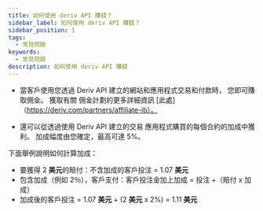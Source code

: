 ```yaml
---
title: 如何使用 deriv API 賺錢？
sidebar_label: 如何使用 deriv API 賺錢？
sidebar_position: 1
tags:
  - 常見問題
keywords:
  - 常見問題
description: 如何使用 deriv API 賺錢
---
```


- 當客戶使用您透過 Deriv API 建立的網站和應用程式交易和付款時，
  您即可賺取佣金。 獲取有關
  佣金計劃的更多詳細資訊 [此處]（https://deriv.com/partners/affiliate-ib）。

- 還可以從透過使用 Deriv API 建立的交易
  應用程式購買的每個合約的加成中獲利。 加成幅度由您確定，最高可達
  5%。

下面舉例說明如何計算加成：

- 要獲得 2 **美元**的賠付：不含加成的客戶投注 = 1.07 **美元**
- 包含加成（例如 2％），客戶支付：客戶投注金加上加成 =
  投注 +（賠付 x 加成）
- 加成後的客戶投注 = 1.07 **美元** + (2 **美元** x 2%) = 1.11 **美元**
